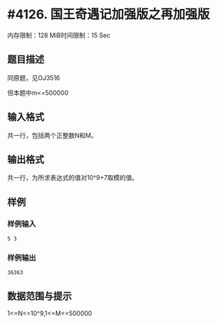 # #4126. 国王奇遇记加强版之再加强版

内存限制：128 MiB时间限制：15 Sec

## 题目描述

同原题，见OJ3516

但本题中m<=500000

## 输入格式

共一行，包括两个正整数N和M。

## 输出格式

共一行，为所求表达式的值对10^9+7取模的值。

## 样例

### 样例输入

    
    5 3
    

### 样例输出

    
    36363
    

## 数据范围与提示

1<=N<=10^9,1<=M<=500000
